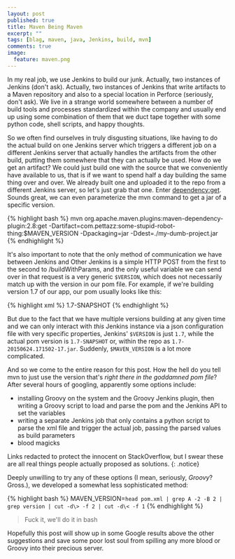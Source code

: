 ```yaml
---
layout: post
published: true
title: Maven Being Maven
excerpt: ""
tags: [blag, maven, java, Jenkins, build, mvn]
comments: true
image:
  feature: maven.png
---
```


In my real job, we use Jenkins to build our junk. Actually, two instances of Jenkins (don't ask). Actually, two instances of Jenkins that write artifacts to a Maven repository and also to a special location in Perforce (seriously, don't ask). We live in a strange world somewhere between a number of build tools and processes standardized within the company and usually end up using some combination of them that we duct tape together with some python code, shell scripts, and happy thoughts. 

So we often find ourselves in truly disgusting situations, like having to do the actual build on one Jenkins server which triggers a different job on a different Jenkins server that actually handles the artifacts from the other build, putting them somewhere that they can actually be used. How do we get an artifact? We could just build one with the source that we conveniently have available to us, that is if we want to spend half a day building the same thing over and over. We already built one and uploaded it to the repo from a different Jenkins server, so let's just grab that one. Enter [dependency:get](https://maven.apache.org/plugins/maven-dependency-plugin/get-mojo.html). Sounds great, we can even parameterize the mvn command to get a jar of a specific version.

{% highlight bash %}
mvn org.apache.maven.plugins:maven-dependency-plugin:2.8:get -Dartifact=com.pettazz:some-stupid-robot-thing:$MAVEN_VERSION -Dpackaging=jar -Ddest=./my-dumb-project.jar
{% endhighlight %}

It's also important to note that the only method of communication we have between Jenkins and Other Jenkins is a simple HTTP POST from the first to the second to /buildWithParams, and the only useful variable we can send over in that request is a very generic ``$VERSION``, which does not necessarily match up with the version in our pom file. For example, if we're building version 1.7 of our app, our pom usually looks like this:

{% highlight xml %} 
<version>1.7-SNAPSHOT</version>
{% endhighlight %}

But due to the fact that we have multiple versions building at any given time and we can only interact with _this_ Jenkins instance via a json configuration file with very specific properties, Jenkins' ``$VERSION`` is just ``1.7``, while the actual pom version is ``1.7-SNAPSHOT`` or, within the repo as ``1.7-20150624.171502-17.jar``. Suddenly, ``$MAVEN_VERSION`` is a lot more complicated.

And so we come to the entire reason for this post. How the hell do you tell mvn to just use the version that's _right there in the goddamned pom file_? After several hours of googling, apparently some options include: 

- installing Groovy on the system and the Groovy Jenkins plugin, then writing a Groovy script to load and parse the pom and the Jenkins API to set the variables
- writing a separate Jenkins job that only contains a python script to parse the xml file and trigger the actual job, passing the parsed values as build parameters 
- blood magicks

Links redacted to protect the innocent on StackOverflow, but I swear these are all real things people actually proposed as solutions.
{: .notice}

Deeply unwilling to try any of these options (I mean, seriously, _Groovy_? Gross.), we developed a somewhat less sophisticated method:

{% highlight bash %}
MAVEN_VERSION=`head pom.xml | grep A -2 -B 2 | grep version | cut -d\> -f 2 | cut -d\< -f 1`
{% endhighlight %}

> Fuck it, we'll do it in bash

Hopefully this post will show up in some Google results above the other suggestions and save some poor lost soul from spilling any more blood or Groovy into their precious server.